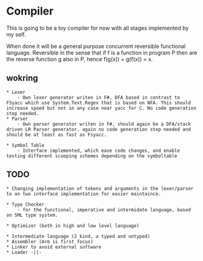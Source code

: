 # Compiler
This is going to be a toy compiler for now with all stages implemented by my self.

When done it will be a general purpose concurrent reversible functional language. Reversible in the sense that if f is a function in program P then are the reverse function g also in P, hence f(g(x)) = g(f(x)) = x.



## wokring
    * Lexer
        - Own lexer generator writen in F#, DFA based in contrast to FSyacc which use System.Text.Regex that is based on NFA. This should increase speed but not in any case near yacc for C. No code generation step needed. 
    * Parser
        - Own parser generator writen in F#, should again be a DFA/stack driven LR Parser generator. again no code generation step needed and should be at least as fast as Fsyacc.
    
    * Symbol Table
        - Interface implemented, which ease code changes, and enable testing different scooping schemes depending on the symboltable 

## TODO
    * Changing implementation of tokens and arguments in the lexer/parser to an two interface implementation for easier maintaince.
    
    * Type Checker
        - for the functional, imperative and intermidate language, based on SML type system.

    * Optimizer (both in high and low level language)

    * Intermediate language (2 kind, a typed and untyped)
    * Assembler (Arm is first focus)
    * Linker to avoid external software
    * Loader -||-
